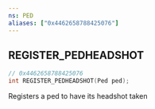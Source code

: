 ```yaml
---
ns: PED
aliases: ["0x4462658788425076"]
---
```

## REGISTER_PEDHEADSHOT

```c
// 0x4462658788425076
int REGISTER_PEDHEADSHOT(Ped ped);
```

Registers a ped to have its headshot taken

